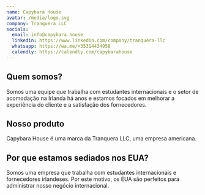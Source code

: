 ```yaml
---
name: Capybara House
avatar: /media/logo.svg
company: Tranquera LLC
socials:
  email: info@capybara.house
  linkedin: https://www.linkedin.com/company/tranquera-llc
  whatsapp: https://wa.me/+35314434958
  calendly: https://calendly.com/capybarahouse
---
```


## Quem somos?

Somos uma equipe que trabalha com estudantes internacionais e o setor de acomodação na Irlanda há anos e estamos focados em melhorar a experiência do cliente e a satisfação dos fornecedores.

## Nosso produto

Capybara House é uma marca da Tranquera LLC, uma empresa americana.

## Por que estamos sediados nos EUA?

Somos uma empresa que trabalha com estudantes internacionais e fornecedores irlandeses. Por este motivo, os EUA são perfeitos para administrar nosso negócio internacional.